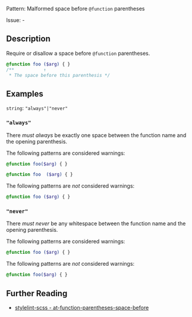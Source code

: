 Pattern: Malformed space before `@function` parentheses

Issue: -

## Description

Require or disallow a space before `@function` parentheses.

```scss
@function foo ($arg) { }
/**           ↑
 * The space before this parenthesis */
```

## Examples

`string`: `"always"|"never"`

### `"always"`

There *must always* be exactly one space between the function name and the opening parenthesis.

The following patterns are considered warnings:

```scss
@function foo($arg) { }
```
```scss
@function foo  ($arg) { }
```

The following patterns are *not* considered warnings:

```scss
@function foo ($arg) { }
```

### `"never"`

There *must never* be any whitespace between the function name and the opening parenthesis.

The following patterns are considered warnings:

```scss
@function foo ($arg) { }
```

The following patterns are *not* considered warnings:

```scss
@function foo($arg) { }
```

## Further Reading

* [stylelint-scss - at-function-parentheses-space-before](https://github.com/kristerkari/stylelint-scss/blob/master/src/rules/at-function-parentheses-space-before/README.md)